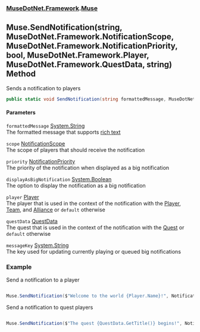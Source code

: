 ### [MuseDotNet.Framework](./MuseDotNet-Framework.md 'MuseDotNet.Framework').[Muse](./Muse.md 'MuseDotNet.Framework.Muse')
## Muse.SendNotification(string, MuseDotNet.Framework.NotificationScope, MuseDotNet.Framework.NotificationPriority, bool, MuseDotNet.Framework.Player, MuseDotNet.Framework.QuestData, string) Method
Sends a notification to players  
```csharp
public static void SendNotification(string formattedMessage, MuseDotNet.Framework.NotificationScope scope, MuseDotNet.Framework.NotificationPriority priority, bool displayAsBigNotification, MuseDotNet.Framework.Player player=default(MuseDotNet.Framework.Player), MuseDotNet.Framework.QuestData questData=default(MuseDotNet.Framework.QuestData), string messageKey=null);
```
#### Parameters
<a name='MuseDotNet-Framework-Muse-SendNotification(string_MuseDotNet-Framework-NotificationScope_MuseDotNet-Framework-NotificationPriority_bool_MuseDotNet-Framework-Player_MuseDotNet-Framework-QuestData_string)-formattedMessage'></a>
`formattedMessage` [System.String](https://docs.microsoft.com/en-us/dotnet/api/System.String 'System.String')  
The formatted message that supports <a href="https://ocpgg.notion.site/Rich-text-20fa1636f65a47eebdda96231570dc1d" target="_blank">rich text</a>  
  
<a name='MuseDotNet-Framework-Muse-SendNotification(string_MuseDotNet-Framework-NotificationScope_MuseDotNet-Framework-NotificationPriority_bool_MuseDotNet-Framework-Player_MuseDotNet-Framework-QuestData_string)-scope'></a>
`scope` [NotificationScope](./NotificationScope.md 'MuseDotNet.Framework.NotificationScope')  
The scope of players that should receive the notification  
  
<a name='MuseDotNet-Framework-Muse-SendNotification(string_MuseDotNet-Framework-NotificationScope_MuseDotNet-Framework-NotificationPriority_bool_MuseDotNet-Framework-Player_MuseDotNet-Framework-QuestData_string)-priority'></a>
`priority` [NotificationPriority](./NotificationPriority.md 'MuseDotNet.Framework.NotificationPriority')  
The priority of the notification when displayed as a big notification  
  
<a name='MuseDotNet-Framework-Muse-SendNotification(string_MuseDotNet-Framework-NotificationScope_MuseDotNet-Framework-NotificationPriority_bool_MuseDotNet-Framework-Player_MuseDotNet-Framework-QuestData_string)-displayAsBigNotification'></a>
`displayAsBigNotification` [System.Boolean](https://docs.microsoft.com/en-us/dotnet/api/System.Boolean 'System.Boolean')  
The option to display the notification as a big notification  
  
<a name='MuseDotNet-Framework-Muse-SendNotification(string_MuseDotNet-Framework-NotificationScope_MuseDotNet-Framework-NotificationPriority_bool_MuseDotNet-Framework-Player_MuseDotNet-Framework-QuestData_string)-player'></a>
`player` [Player](./Player.md 'MuseDotNet.Framework.Player')  
The player that is used in the context of the notification with the [Player](./NotificationScope.md#NotificationScope-Player 'MuseDotNet.Framework.NotificationScope.Player'), [Team](./NotificationScope.md#NotificationScope-Team 'MuseDotNet.Framework.NotificationScope.Team'), and [Alliance](./NotificationScope.md#NotificationScope-Alliance 'MuseDotNet.Framework.NotificationScope.Alliance') or `default` otherwise  
  
<a name='MuseDotNet-Framework-Muse-SendNotification(string_MuseDotNet-Framework-NotificationScope_MuseDotNet-Framework-NotificationPriority_bool_MuseDotNet-Framework-Player_MuseDotNet-Framework-QuestData_string)-questData'></a>
`questData` [QuestData](./QuestData.md 'MuseDotNet.Framework.QuestData')  
The quest that is used in the context of the notification with the [Quest](./NotificationScope.md#NotificationScope-Quest 'MuseDotNet.Framework.NotificationScope.Quest') or `default` otherwise  
  
<a name='MuseDotNet-Framework-Muse-SendNotification(string_MuseDotNet-Framework-NotificationScope_MuseDotNet-Framework-NotificationPriority_bool_MuseDotNet-Framework-Player_MuseDotNet-Framework-QuestData_string)-messageKey'></a>
`messageKey` [System.String](https://docs.microsoft.com/en-us/dotnet/api/System.String 'System.String')  
The key used for updating currently playing or queued big notifications  
  
### Example
Send a notification to a player  
```csharp

Muse.SendNotification($"Welcome to the world {Player.Name}!", NotificationScope.Player, NotificationPriority.High, true, Player);

```

  
Send a notification to quest players  
```csharp

Muse.SendNotification($"The quest {QuestData.GetTitle()} begins!", NotificationScope.Quest, NotificationPriority.High, true, Player, QuestData);

```  
